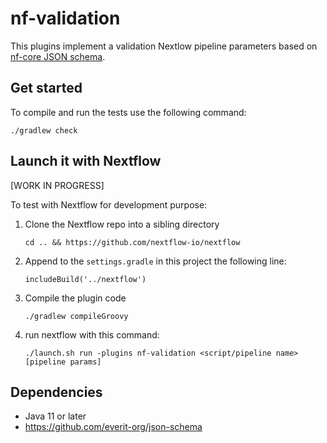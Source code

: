 # nf-validation 

This plugins implement a validation Nextlow pipeline parameters
based on [nf-core JSON schema](https://nf-co.re/pipeline_schema_builder).

## Get started 

To compile and run the tests use the following command: 


```
./gradlew check
```      


## Launch it with Nextflow 

[WORK IN PROGRESS]

To test with Nextflow for development purpose:

1. Clone the Nextflow repo into a sibling directory  

   ```
   cd .. && https://github.com/nextflow-io/nextflow
   ``` 

2. Append to the `settings.gradle` in this project the following line:

   ```
   includeBuild('../nextflow')
   ```                        
   
3. Compile the plugin code

   ```
   ./gradlew compileGroovy
   ```
   
4. run nextflow with this command:

    ```
    ./launch.sh run -plugins nf-validation <script/pipeline name> [pipeline params]
    ```


## Dependencies

* Java 11 or later
* https://github.com/everit-org/json-schema
